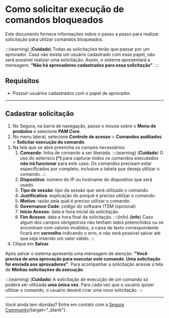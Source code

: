 # Como solicitar execução de comandos bloqueados

Este documento fornece informações sobre o passo a passo para realizar solicitação para utilizar comandos bloqueados.

:::(warning) (**Cuidado**)
Todas as solicitações terão que passar por um aprovador. Caso não exista um usuário cadastrado com esse papel, não será possível realizar uma solicitação. Assim,  o sistema apresentará a mensagem: **“Não há aprovadores cadastrados para essa solicitação”**.
:::

## Requisitos

* Possuir usuários cadastrados com o papel de aprovador.

---
## Cadastrar solicitação

1. No Segura, na barra de navegação, passe o mouse sobre o **Menu de produtos** e selecione **PAM Core**.
2. No menu lateral, selecione **Controle de acesso** > **Comandos auditados** > **Solicitar execução do comando**.
3. Na tela que se abre preencha os campos necessários:
    1. **Comando**: linha de comando a ser liberada.
        :::(warning) (**Cuidado**)
        O uso do asterisco **(*)** para capturar todos os comandos executados **não irá funcionar** para este caso. Os comandos precisam estar especificados por completo, inclusive a tabela que deseja utilizar o comando.
        :::
    5. **Dispositivo**: número do IP ou hostname do dispositivo que será usado.
    6. **Tipo de sessão**: tipo da sessão que será utilizado o comando.
    7. **Justificativa**: explicação do porquê é preciso utilizar o comando.
    8. **Motivo**: razão pela qual é preciso utilizar o comando.
    9. **Governance Code**: código do software ITSM (opcional)
    10. **Início Acesso**: data e hora inicial da solicitação.
    11. **Fim Acesso**: data e hora final da solicitação.
        :::(info) (**Info**)
        Caso algum dos campos obrigatórios não tenham sidos preenchidos ou se encontram com valores inválidos, a caixa de texto correspondente ficará em **vermelho** indicando o erro, e não será possível salvar até que seja inserido um valor válido.
        :::
4. Clique em **Salvar**.

Após salvar o sistema apresenta uma mensagem de atenção: **"Você precisa de uma aprovação para executar este comando. Uma solicitação foi enviada aos aprovadores"**. Para acompanhar a solicitação acesse a tela de **Minhas solicitações de execução**.

:::(warning) (**Cuidado**)
A solicitação de execução de um comando só poderá ser utilizada **uma única vez**. Para cada vez que o usuário quiser utilizar o comando, o usuário deverá criar uma nova solicitação.
:::


---
Você ainda tem dúvidas? Entre em contato com a [Segura Community](https://community.Segura.io/){target="_blank"}.